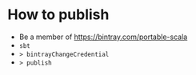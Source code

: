 # How to publish

* Be a member of https://bintray.com/portable-scala
* `sbt`
* `> bintrayChangeCredential`
* `> publish`
